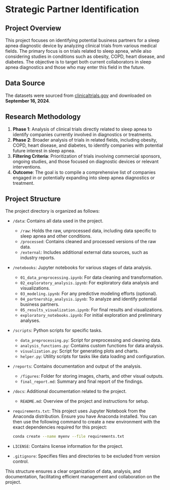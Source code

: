 # Strategic Partner Identification

## Project Overview

This project focuses on identifying potential business partners for a sleep apnea diagnostic device by analyzing clinical trials from various medical fields. The primary focus is on trials related to sleep apnea, while also considering studies in conditions such as obesity, COPD, heart disease, and diabetes. The objective is to target both current collaborators in sleep apnea diagnostics and those who may enter this field in the future.

## Data Source

The datasets were sourced from [clinicaltrials.gov](https://clinicaltrials.gov) and downloaded on **September 16, 2024**.

## Research Methodology

1. **Phase 1**: Analysis of clinical trials directly related to sleep apnea to identify companies currently involved in diagnostics or treatments.
2. **Phase 2**: Broader analysis of trials in related fields, including obesity, COPD, heart disease, and diabetes, to identify companies with potential future interest in sleep apnea.
3. **Filtering Criteria**: Prioritization of trials involving commercial sponsors, ongoing studies, and those focused on diagnostic devices or relevant interventions.
4. **Outcome**: The goal is to compile a comprehensive list of companies engaged in or potentially expanding into sleep apnea diagnostics or treatment.

## Project Structure

The project directory is organized as follows:

- `/data`: Contains all data used in the project.
  - `/raw`: Holds the raw, unprocessed data, including data specific to sleep apnea and other conditions.
  - `/processed`: Contains cleaned and processed versions of the raw data.
  - `/external`: Includes additional external data sources, such as industry reports.

- `/notebooks`: Jupyter notebooks for various stages of data analysis.
  - `01_data_preprocessing.ipynb`: For data cleaning and transformation.
  - `02_exploratory_analysis.ipynb`: For exploratory data analysis and visualizations.
  - `03_modeling.ipynb`: For any predictive modeling efforts (optional).
  - `04_partnership_analysis.ipynb`: To analyze and identify potential business partners.
  - `05_results_visualization.ipynb`: For final results and visualizations.
  - `exploratory_notebooks.ipynb`: For initial exploration and preliminary analyses.

- `/scripts`: Python scripts for specific tasks.
  - `data_preprocessing.py`: Script for preprocessing and cleaning data.
  - `analysis_functions.py`: Contains custom functions for data analysis.
  - `visualization.py`: Script for generating plots and charts.
  - `helper.py`: Utility scripts for tasks like data loading and configuration.

- `/reports`: Contains documentation and output of the analysis.
  - `/figures`: Folder for storing images, charts, and other visual outputs.
  - `final_report.md`: Summary and final report of the findings.

- `/docs`: Additional documentation related to the project.
  - `README.md`: Overview of the project and instructions for setup.

- `requirements.txt`: This project uses Jupyter Notebook from the Anaconda distribution. Ensure you have Anaconda installed. You can then use the following command to create a new environment with the exact dependencies required for this project:
    ```bash
    conda create --name myenv --file requirements.txt
    ```

- `LICENSE`: Contains license information for the project.

- `.gitignore`: Specifies files and directories to be excluded from version control.

This structure ensures a clear organization of data, analysis, and documentation, facilitating efficient management and collaboration on the project.
